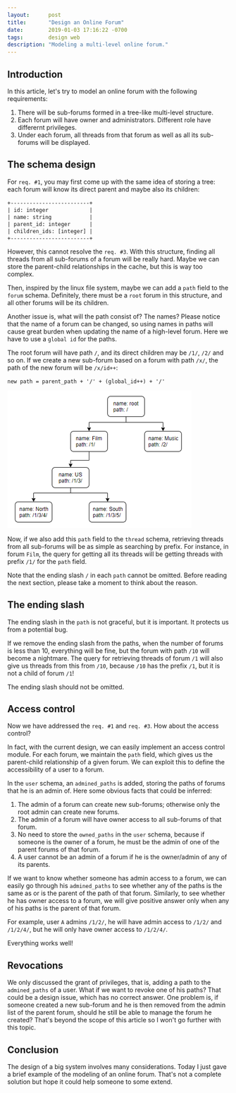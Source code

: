 ```yaml
---
layout:      post
title:       "Design an Online Forum"
date:        2019-01-03 17:16:22 -0700
tags:        design web
description: "Modeling a multi-level online forum."
---
```


## Introduction

In this article, let's try to model an online forum with the following requirements:

1. There will be sub-forums formed in a tree-like multi-level structure.
2. Each forum will have owner and administrators. Different role have differernt privileges.
3. Under each forum, all threads from that forum as well as all its sub-forums will be displayed.

## The schema design

For `req. #1`, you may first come up with the same idea of storing a tree: each forum will know its direct parent and maybe also its children:

```
+-------------------------+
| id: integer             |
| name: string            |
| parent_id: integer      |
| children_ids: [integer] |
+-------------------------+
```

However, this cannot resolve the `req. #3`. With this structure, finding all threads from all sub-forums of a forum will be really hard. Maybe we can store the parent-child relationships in the cache, but this is way too complex.

Then, inspired by the linux file system, maybe we can add a `path` field to the `forum` schema. Definitely, there must be a `root` forum in this structure, and all other forums will be its children.

Another issue is, what will the path consist of? The names? Please notice that the name of a forum can be changed, so using names in paths will cause great burden when updating the name of a high-level forum. Here we have to use a `global id` for the paths.

The root forum will have path `/`, and its direct children may be `/1/`, `/2/` and so on. If we create a new sub-forum based on a forum with path `/x/`, the path of the new forum will be `/x/id++`:

```
new path = parent_path + '/' + (global_id++) + '/'
```

![](/assets/images/190103/1.png)

Now, if we also add this `path` field to the `thread` schema, retrieving threads from all sub-forums will be as simple as searching by prefix. For instance, in forum `Film`, the query for getting all its threads will be getting threads with prefix `/1/` for the `path` field.

Note that the ending slash `/` in each `path` cannot be omitted. Before reading the next section, please take a moment to think about the reason.

## The ending slash

The ending slash in the `path` is not graceful, but it is important. It protects us from a potential bug.

If we remove the ending slash from the paths, when the number of forums is less than 10, everything will be fine, but the forum with path `/10` will become a nightmare. The query for retrieving threads of forum `/1` will also give us threads from this from `/10`, because `/10` has the prefix `/1`, but it is not a child of forum `/1`!

The ending slash should not be omitted.

## Access control

Now we have addressed the `req. #1` and `req. #3`. How about the access control?

In fact, with the current design, we can easily implement an access control module. For each forum, we maintain the `path` field, which gives us the parent-child relationship of a given forum. We can exploit this to define the accessibility of a user to a forum.

In the `user` schema, an `admined_paths` is added, storing the paths of forums that he is an admin of. Here some obvious facts that could be inferred:

1. The admin of a forum can create new sub-forums; otherwise only the root admin can create new forums.
2. The admin of a forum will have owner access to all sub-forums of that forum.
3. No need to store the `owned_paths` in the `user` schema, because if someone is the owner of a forum, he must be the admin of one of the parent forums of that forum.
4. A user cannot be an admin of a forum if he is the owner/admin of any of its parents.

If we want to know whether someone has admin access to a forum, we can easily go through his `admined_paths` to see whether any of the paths is the same as or is the parent of the path of that forum. Similarly, to see whether he has owner access to a forum, we will give positive answer only when any of his paths is the parent of that forum.

For example, user `A` admins `/1/2/`, he will have admin access to `/1/2/` and `/1/2/4/`, but he will only have owner access to `/1/2/4/`.

Everything works well!

## Revocations

We only discussed the grant of privileges, that is, adding a path to the `admined_paths` of a user. What if we want to revoke one of his paths? That could be a design issue, which has no correct answer. One problem is, if someone created a new sub-forum and he is then removed from the admin list of the parent forum, should he still be able to manage the forum he created? That's beyond the scope of this article so I won't go further with this topic.

## Conclusion

The design of a big system involves many considerations. Today I just gave a brief example of the modeling of an online forum. That's not a complete solution but hope it could help someone to some extend.
